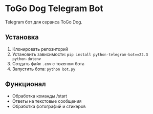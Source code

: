 # ToGo Dog Telegram Bot

Telegram бот для сервиса ToGo Dog.

## Установка

1. Клонировать репозиторий
2. Установить зависимости: `pip install python-telegram-bot==22.3 python-dotenv`
3. Создать файл `.env` с токеном бота
4. Запустить бота: `python bot.py`

## Функционал

- Обработка команды /start
- Ответы на текстовые сообщения
- Обработка фотографий и стикеров
